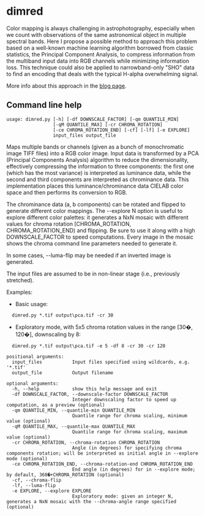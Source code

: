 # dimred

Color mapping is always challenging in astrophotography, especially when we count with observations of the same astronomical object in multiple spectral bands. Here I propose a possible method to approach this problem based on a well-known machine learning algorithm borrowed from classic statistics, the Principal Component Analysis, to compress information from the multiband input data into RGB channels while minimizing information loss. This technique could also be applied to narrowband-only "SHO" data to find an encoding that deals with the typical H-alpha overwhelming signal. 

More info about this approach in the [blog page](https://). 


## Command line help

```
usage: dimred.py [-h] [-df DOWNSCALE_FACTOR] [-qm QUANTILE_MIN]
                 [-qM QUANTILE_MAX] [-cr CHROMA_ROTATION]
                 [-ce CHROMA_ROTATION_END] [-cf] [-lf] [-e EXPLORE]
                 input_files output_file
```

Maps multiple bands or channels (given as a bunch of monochromatic image TIFF files) into a RGB color image. 
Input data is transformed by a PCA (Principal Components Analysis) algorithm to reduce the dimensionality, 
effectively compressing the information to three components: the first one (which has the most variance) is 
interpreted as luminance data, while the second and third components are interpreted as chrominance data. 
This implementation places this luminance/chrominance data CIELAB color space and then performs its 
conversion to RGB. 

The chrominance data (a, b components) can be rotated and flipped to generate different color mappings. 
The --explore N option is useful to explore different color palettes: it generates a NxN mosaic with different
values for chroma rotation [CHROMA_ROTATION, CHROMA_ROTATION_END) and flipping. Be sure to use it along with 
a high DOWNSCALE_FACTOR to speed computations. Every image in the mosaic shows the chroma command line 
parameters needed to generate it. 

In some cases, --luma-flip may be needed if an inverted image is generated.

The input files are assumed to be in non-linear stage (i.e., previously stretched).

Examples:
* Basic usage:
```
  dimred.py *.tif output\pca.tif -cr 30 
```  

* Exploratory mode, with 5x5 chroma rotation values in the range [30�, 120�], downscaling by 8: 
```
  dimred.py *.tif output\pca.tif -e 5 -df 8 -cr 30 -cr 120
```

```
positional arguments:
  input_files           Input files specified using wildcards, e.g. '*.tif'
  output_file           Output filename

optional arguments:
  -h, --help            show this help message and exit
  -df DOWNSCALE_FACTOR, --downscale-factor DOWNSCALE_FACTOR
                        Integer downscaling factor to speed up computation, as a preview (optional)
  -qm QUANTILE_MIN, --quantile-min QUANTILE_MIN
                        Quantile range for chroma scaling, minimum value (optional)
  -qM QUANTILE_MAX, --quantile-max QUANTILE_MAX
                        Quantile range for chroma scaling, maximum value (optional)
  -cr CHROMA_ROTATION, --chroma-rotation CHROMA_ROTATION
                        Angle (in degrees) for specifying chroma components rotation; will be interpreted as initial angle in --explore mode (optional)
  -ce CHROMA_ROTATION_END, --chroma-rotation-end CHROMA_ROTATION_END
                        End angle (in degrees) for in --explore mode; by default, 360�+CHROMA_ROTATION (optional)
  -cf, --chroma-flip
  -lf, --luma-flip
  -e EXPLORE, --explore EXPLORE
                        Exploratory mode: given an integer N, generates a NxN mosaic with the --chroma-angle range specified (optional)
```